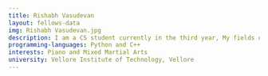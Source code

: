 ```yaml
---
title: Rishabh Vasudevan
layout: fellows-data
img: Rishabh Vasudevan.jpg
description: I am a CS student currently in the third year, My fields of Interest are Machine Learning and Artificial Intelligence. I like learning and exploring new technologies.
programming-languages: Python and C++
interests: Piano and Mixed Martial Arts
university: Vellore Institute of Technology, Vellore
---
```


